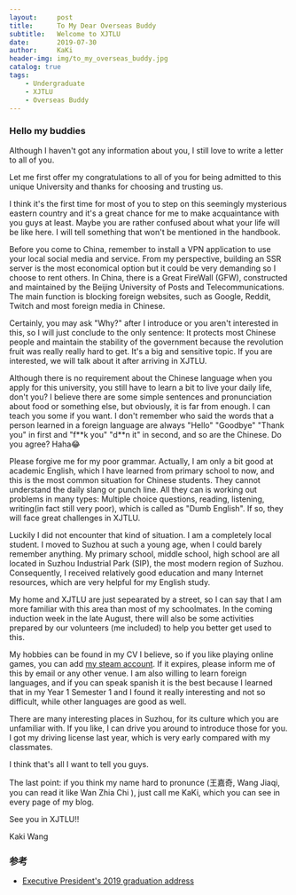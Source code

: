 ```yaml
---
layout:     post
title:      To My Dear Overseas Buddy
subtitle:   Welcome to XJTLU
date:       2019-07-30
author:     KaKi
header-img: img/to_my_overseas_buddy.jpg
catalog: true
tags:
    - Undergraduate
    - XJTLU
    - Overseas Buddy
---
```



### Hello my buddies

Although I haven't got any information about you, I still love to write a letter to all of you.

Let me first offer my congratulations to all of you for being admitted to this unique University and thanks for choosing and trusting us.

I think it's the first time for most of you to step on this seemingly mysterious eastern country and it's a great chance for me to make acquaintance with you guys at least. Maybe you are rather confused about what your life will be like here. I will tell something that won't be mentioned in the handbook.

Before you come to China, remember to install a VPN application to use your local social media and service. From my perspective, building an SSR server is the most economical option but it could be very demanding so I choose to rent others. In China, there is a Great FireWall (GFW), constructed and maintained by the Beijing University of Posts and Telecommunications. The main function is blocking foreign websites, such as Google, Reddit, Twitch and most foreign media in Chinese.

Certainly, you may ask "Why?" after I introduce or you aren't interested in this, so I will just conclude to the only sentence:  It protects most Chinese people and maintain the stability of the government because the revolution fruit was really really hard to get. It's a big and sensitive topic. If you are interested, we will talk about it after arriving in XJTLU.

Although there is no requirement about the Chinese language when you apply for this university, you still have to learn a bit to live your daily life, don't you? I believe there are some simple sentences and pronunciation about food or something else, but obviously, it is far from enough. I can teach you some if you want. I don't remember who said the words that a person learned in a foreign language are always "Hello" "Goodbye" "Thank you" in first and "f\*\*k you" "d\*\*n it" in second, and so are the Chinese. Do you agree? Haha😂

Please forgive me for my poor grammar. Actually, I am only a bit good at academic English, which I have learned from primary school to now, and this is the most common situation for Chinese students. They cannot understand the daily slang or punch line. All they can is working out problems in many types: Multiple choice questions, reading, listening, writing(in fact still very poor), which is called as "Dumb English". If so, they will face great challenges in XJTLU.

Luckily I did not encounter that kind of situation. I am a completely local student. I moved to Suzhou at such a young age, when I could barely remember anything. My primary school, middle school, high school are all located in Suzhou Industrial Park (SIP), the most modern region of Suzhou. Consequently, I received relatively good education and many Internet resources, which are very helpful for my English study.

My home and XJTLU are just sepearated by a street, so I can say that I am more familiar with this area than most of my schoolmates. In the coming induction week in the late August, there will also be some activities prepared by our volunteers (me included) to help you better get used to this.

My hobbies can be found in my CV I believe, so if you like playing online games, you can add [my steam account](http://s.team/p/cmwj-vwgw/PQNWVRPC). If it expires, please inform me of this by email or any other venue. I am also willing to learn foreign languages, and if you can speak spanish it is the best because I learned that in my Year 1 Semester 1 and I found it really interesting and not so difficult, while other languages are good as well.

There are many interesting places in Suzhou, for its culture which you are unfamiliar with. If you like, I can drive you around to introduce those for you.
I got my driving license last year, which is very early compared with my classmates.

I think that's all I want to tell you guys. 

The last point: if you think my name hard to pronunce (王嘉奇, Wang Jiaqi, you can read it like Wan Zhia Chi ), just call me KaKi, which you can see in every page of my blog.

See you in XJTLU!!

Kaki Wang



### 参考

- [Executive President's 2019 graduation address](https://www.xjtlu.edu.cn/en/news/2019/july/%E2%80%8Bprofessor-xi%E2%80%98s-speech-2019-translations-pending)


